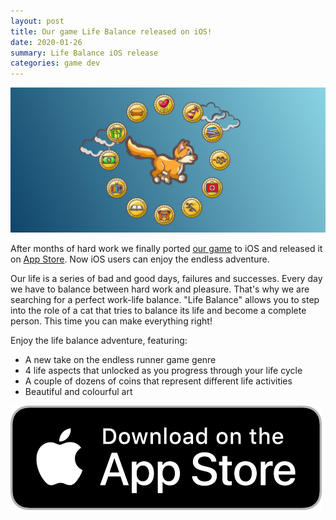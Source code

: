 ```yaml
---
layout: post
title: Our game Life Balance released on iOS!
date: 2020-01-26
summary: Life Balance iOS release
categories: game dev
---
```


![img](/images/2020-01-26-life-balance.png)

After months of hard work we finally ported [our game](https://thoughtkraken.com/life_balance) to iOS and released it on [App Store](https://apps.apple.com/us/app/life-balance/id1495840809?ls=1). Now iOS users can enjoy the endless adventure.

Our life is a series of bad and good days, failures and successes. Every day we have to balance between hard work and pleasure. That's why we are searching for a perfect work-life balance. "Life Balance" allows you to step into the role of a cat that tries to balance its life and become a complete person. This time you can make everything right!

Enjoy the life balance adventure, featuring:
- A new take on the endless runner game genre
- 4 life aspects that unlocked as you progress through your life cycle
- A couple of dozens of coins that represent different life activities
- Beautiful and colourful art

[![badge](/images/2020-01-26-app_store_badge.png)](https://apps.apple.com/us/app/life-balance/id1495840809?ls=1)
